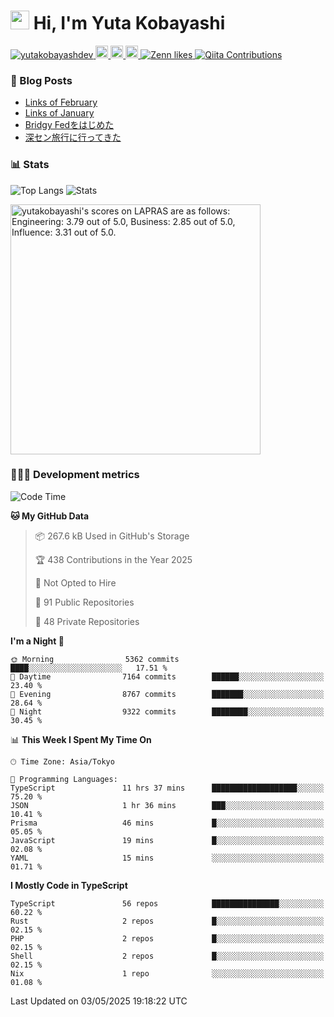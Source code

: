 <h1><img src="https://emojis.slackmojis.com/emojis/images/1613942336/14158/balloons.gif?1613942336" width="30"/> Hi, I'm Yuta Kobayashi</h1>

<p align="left"> 
  <a href="https://github.com/yutakobayashidev/yutakobayashidev/">
    <img src="https://komarev.com/ghpvc/?username=yutakobayashdev" alt="yutakobayashdev" />
  </a>
  <a href="https://mastodon.social/@yutakobayashi">
    <img height="20" src="https://img.shields.io/mastodon/follow/107202517736161782?domain=https%3A%2F%2Fmastodon.social&label=Mastodon&logo=mastodon&style=plastic" />
  </a>
  <a href="https://github.com/yutakobayashidev">
    <img height="20" src="https://img.shields.io/github/followers/yutakobayashidev?label=follow&logo=github&style=flat" />
  </a>
  <a href="https://www.reddit.com/user/yutakobayashi">
    <img height="20" src="https://img.shields.io/reddit/user-karma/combined/yutakobayashi?label=Reddit&logo=reddit&style=flat" />
  </a>
  <a href="https://zenn.dev/yutakobayashi">
    <img src="https://badgen.org/img/zenn/yutakobayashi/likes?style=plastic" alt="Zenn likes" />
  </a>
  <a href="https://qiita.com/yutakobayashi">
    <img src="https://badgen.org/img/qiita/yutakobayashi/contributions?style=plastic" alt="Qiita Contributions" />
  </a>
</p>

### 📕 Blog Posts

<!-- BLOG-POST-LIST:START -->
- [Links of February](https://yutakobayashi.dev/blog/2025-02/)
- [Links of January](https://yutakobayashi.dev/blog/2025-01/)
- [Bridgy Fedをはじめた](https://yutakobayashi.dev/blog/bridgy-fed/)
- [深セン旅行に行ってきた](https://yutakobayashi.dev/blog/shenzhen-2024/)
<!-- BLOG-POST-LIST:END -->

### 📊 Stats

![Top Langs](https://github-readme-stats.vercel.app/api/top-langs/?username=yutakobayashidev)
![Stats](https://github-readme-stats.vercel.app/api?username=yutakobayashidev&count_private=true&show_icons=true&line_height=40)

<!--START_SECTION:lapras-card-->
<p ><a href="https://lapras.com/public/yutakobayashi" target="_blank" rel="noopener noreferrer"><img alt="yutakobayashi's scores on LAPRAS are as follows: Engineering: 3.79 out of 5.0, Business: 2.85 out of 5.0, Influence: 3.31 out of 5.0." src="https://lapras-card-generator.vercel.app/api/svg?e=3.79&b=2.85&i=3.31&b1=%23020e27&b2=%230e5593&i1=%2303102f&i2=%231688bf&l=en" width="400" ></a></p>
<!--END_SECTION:lapras-card-->

### 👩🏻‍💻 Development metrics

<!--START_SECTION:waka-->
![Code Time](http://img.shields.io/badge/Code%20Time-3%2C665%20hrs%203%20mins-blue)

**🐱 My GitHub Data** 

> 📦 267.6 kB Used in GitHub's Storage 
 > 
> 🏆 438 Contributions in the Year 2025
 > 
> 🚫 Not Opted to Hire
 > 
> 📜 91 Public Repositories 
 > 
> 🔑 48 Private Repositories 
 > 
**I'm a Night 🦉** 

```text
🌞 Morning                5362 commits        ████░░░░░░░░░░░░░░░░░░░░░   17.51 % 
🌆 Daytime                7164 commits        ██████░░░░░░░░░░░░░░░░░░░   23.40 % 
🌃 Evening                8767 commits        ███████░░░░░░░░░░░░░░░░░░   28.64 % 
🌙 Night                  9322 commits        ████████░░░░░░░░░░░░░░░░░   30.45 % 
```


📊 **This Week I Spent My Time On** 

```text
🕑︎ Time Zone: Asia/Tokyo

💬 Programming Languages: 
TypeScript               11 hrs 37 mins      ███████████████████░░░░░░   75.20 % 
JSON                     1 hr 36 mins        ███░░░░░░░░░░░░░░░░░░░░░░   10.41 % 
Prisma                   46 mins             █░░░░░░░░░░░░░░░░░░░░░░░░   05.05 % 
JavaScript               19 mins             █░░░░░░░░░░░░░░░░░░░░░░░░   02.08 % 
YAML                     15 mins             ░░░░░░░░░░░░░░░░░░░░░░░░░   01.71 % 
```

**I Mostly Code in TypeScript** 

```text
TypeScript               56 repos            ███████████████░░░░░░░░░░   60.22 % 
Rust                     2 repos             █░░░░░░░░░░░░░░░░░░░░░░░░   02.15 % 
PHP                      2 repos             █░░░░░░░░░░░░░░░░░░░░░░░░   02.15 % 
Shell                    2 repos             █░░░░░░░░░░░░░░░░░░░░░░░░   02.15 % 
Nix                      1 repo              ░░░░░░░░░░░░░░░░░░░░░░░░░   01.08 % 
```




 Last Updated on 03/05/2025 19:18:22 UTC
<!--END_SECTION:waka-->
